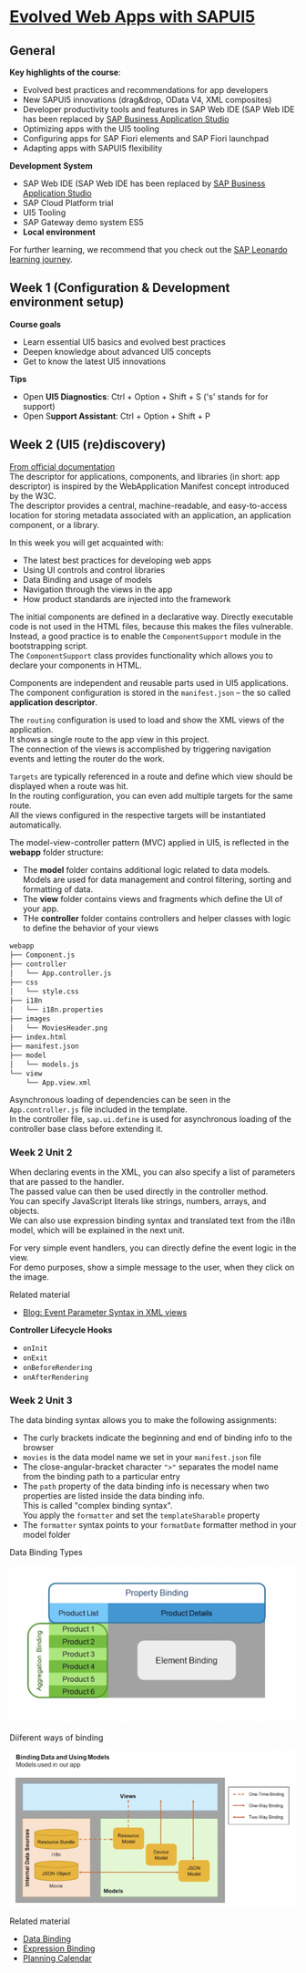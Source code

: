 # [Evolved Web Apps with SAPUI5](https://open.sap.com/courses/ui52)

## General

**Key highlights of the course**:

* Evolved best practices and recommendations for app developers
* New SAPUI5 innovations (drag&drop, OData V4, XML composites)
* Developer productivity tools and features in SAP Web IDE (SAP Web IDE has been replaced by [SAP Business Application Studio](https://developers.sap.com/tutorials/appstudio-onboarding.html)
* Optimizing apps with the UI5 tooling
* Configuring apps for SAP Fiori elements and SAP Fiori launchpad
* Adapting apps with SAPUI5 flexibility

**Development System**

* SAP Web IDE (SAP Web IDE has been replaced by [SAP Business Application Studio](https://developers.sap.com/tutorials/appstudio-onboarding.html)
* SAP Cloud Platform trial
* UI5 Tooling
* SAP Gateway demo system ES5
* **Local environment**

For further learning, we recommend that you check out the [SAP Leonardo learning journey](https://help.sap.com/learning-journeys/overview).

## Week 1 (Configuration & Development environment setup)

**Course goals**
* Learn essential UI5 basics and evolved best practices
* Deepen knowledge about advanced UI5 concepts
* Get to know the latest UI5 innovations

**Tips**

* Open **UI5 Diagnostics**: Ctrl + Option + Shift + S ('s' stands for for support)
* Open S**upport Assistant**: Ctrl + Option + Shift + P

## Week 2 (UI5 (re)discovery)

[From official documentation](https://sapui5.hana.ondemand.com/sdk/#/topic/be0cf40f61184b358b5faedaec98b2da.html) \
The descriptor for applications, components, and libraries (in short: app descriptor) is inspired by the WebApplication Manifest concept introduced by the W3C. \
The descriptor provides a central, machine-readable, and easy-to-access location for storing metadata associated with an application, an application component, or a library.

In this week you will get acquainted with:
* The latest best practices for developing web apps
* Using UI controls and control libraries
* Data Binding and usage of models
* Navigation through the views in the app
* How product standards are injected into the framework

The initial components are defined in a declarative way. Directly executable code is not used in the HTML files, because this makes the files vulnerable. \
Instead, a good practice is to enable the `ComponentSupport` module in the bootstrapping script. \
The `ComponentSupport` class provides functionality which allows you to declare your components in HTML.

Components are independent and reusable parts used in UI5 applications. \
The component configuration is stored in the `manifest.json` – the so called **application descriptor**.

The `routing` configuration is used to load and show the XML views of the application. \
It shows a single route to the app view in this project. \
The connection of the views is accomplished by triggering navigation events and letting the router do the work.

`Targets` are typically referenced in a route and define which view should be displayed when a route was hit. \
In the routing configuration, you can even add multiple targets for the same route. \
All the views configured in the respective targets will be instantiated automatically.

The model-view-controller pattern (MVC) applied in UI5, is reflected in the **webapp** folder structure:
* The **model** folder contains additional logic related to data models. \
  Models are used for data management and control filtering, sorting and formatting of data.
* The **view** folder contains views and fragments which define the UI of your app.
* THe **controller** folder contains controllers and helper classes with logic to define the behavior of your views

```
webapp
├── Component.js
├── controller
│   └── App.controller.js
├── css
│   └── style.css
├── i18n
│   └── i18n.properties
├── images
│   └── MoviesHeader.png
├── index.html
├── manifest.json
├── model
│   └── models.js
└── view
    └── App.view.xml
```

Asynchronous loading of dependencies can be seen in the `App.controller.js` file included in the template. \
In the controller file, `sap.ui.define` is used for asynchronous loading of the controller base class before extending it.

### Week 2 Unit 2

When declaring events in the XML, you can also specify a list of parameters that are passed to the handler. \
The passed value can then be used directly in the controller method. \
You can specify JavaScript literals like strings, numbers, arrays, and objects. \
We can also use expression binding syntax and translated text from the i18n model, which will be explained in the next unit.

For very simple event handlers, you can directly define the event logic in the view. \
For demo purposes, show a simple message to the user, when they click on the image.

Related material
* [Blog: Event Parameter Syntax in XML views](https://blogs.sap.com/2018/08/09/ui5ers-buzz-34-new-event-parameter-syntax-in-xmlviews/)

**Controller Lifecycle Hooks**
* `onInit`
* `onExit`
* `onBeforeRendering`
* `onAfterRendering`

### Week 2 Unit 3

The data binding syntax allows you to make the following assignments:
* The curly brackets indicate the beginning and end of binding info to the browser
* `movies` is the data model name we set in your `manifest.json` file
* The close-angular-bracket character `">"` separates the model name from the binding path to a particular entry
* The `path` property of the data binding info is necessary when two properties are listed inside the data binding info. \
  This is called "complex binding syntax". \
  You apply the `formatter` and set the `templateSharable` property
* The `formatter` syntax points to your `formatDate` formatter method in your model folder

Data Binding Types

![Data Binding Types](./others/images/w2u3-Data_Binding_Types.png)

Diiferent ways of binding

![Diiferent ways of binding](others/images/w2u3-Data-Bindings&Using-Models.png)

Related material
* [Data Binding](https://openui5nightly.hana.ondemand.com/#/topic/e5310932a71f42daa41f3a6143efca9c)
* [Expression Binding](https://openui5nightly.hana.ondemand.com/#/topic/daf6852a04b44d118963968a1239d2c0)
* [Planning Calendar](https://openui5nightly.hana.ondemand.com/#/entity/sap.m.PlanningCalendar)
